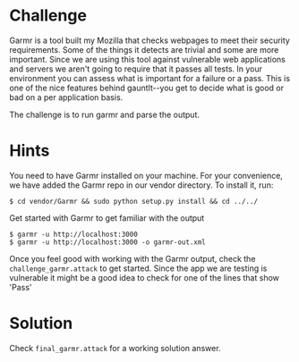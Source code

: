 # Challenge
Garmr is a tool built my Mozilla that checks webpages to meet their security requirements.  Some of the things it detects are trivial and some are more important.  Since we are using this tool against vulnerable web applications and servers we aren't going to require that it passes all tests.  In your environment you can assess what is important for a failure or a pass.  This is one of the nice features behind gauntlt--you get to decide what is good or bad on a per application basis.

The challenge is to run garmr and parse the output.

# Hints
You need to have Garmr installed on your machine.  For your convenience, we have added the Garmr repo in our vendor directory. To install it, run:
```
$ cd vendor/Garmr && sudo python setup.py install && cd ../../
```
Get started with Garmr to get familiar with the output
```
$ garmr -u http://localhost:3000 
$ garmr -u http://localhost:3000 -o garmr-out.xml 
```
Once you feel good with working with the Garmr output, check the `challenge_garmr.attack` to get started. Since the app we are testing is vulnerable it might be a good idea to check for one of the lines that show 'Pass'

# Solution
Check `final_garmr.attack` for a working solution answer.

